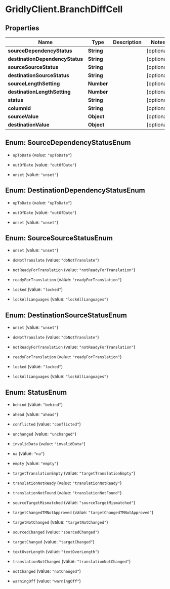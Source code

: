 # GridlyClient.BranchDiffCell

## Properties

Name | Type | Description | Notes
------------ | ------------- | ------------- | -------------
**sourceDependencyStatus** | **String** |  | [optional] 
**destinationDependencyStatus** | **String** |  | [optional] 
**sourceSourceStatus** | **String** |  | [optional] 
**destinationSourceStatus** | **String** |  | [optional] 
**sourceLengthSetting** | **Number** |  | [optional] 
**destinationLengthSetting** | **Number** |  | [optional] 
**status** | **String** |  | [optional] 
**columnId** | **String** |  | [optional] 
**sourceValue** | **Object** |  | [optional] 
**destinationValue** | **Object** |  | [optional] 



## Enum: SourceDependencyStatusEnum


* `upToDate` (value: `"upToDate"`)

* `outOfDate` (value: `"outOfDate"`)

* `unset` (value: `"unset"`)





## Enum: DestinationDependencyStatusEnum


* `upToDate` (value: `"upToDate"`)

* `outOfDate` (value: `"outOfDate"`)

* `unset` (value: `"unset"`)





## Enum: SourceSourceStatusEnum


* `unset` (value: `"unset"`)

* `doNotTranslate` (value: `"doNotTranslate"`)

* `notReadyForTranslation` (value: `"notReadyForTranslation"`)

* `readyForTranslation` (value: `"readyForTranslation"`)

* `locked` (value: `"locked"`)

* `lockAllLanguages` (value: `"lockAllLanguages"`)





## Enum: DestinationSourceStatusEnum


* `unset` (value: `"unset"`)

* `doNotTranslate` (value: `"doNotTranslate"`)

* `notReadyForTranslation` (value: `"notReadyForTranslation"`)

* `readyForTranslation` (value: `"readyForTranslation"`)

* `locked` (value: `"locked"`)

* `lockAllLanguages` (value: `"lockAllLanguages"`)





## Enum: StatusEnum


* `behind` (value: `"behind"`)

* `ahead` (value: `"ahead"`)

* `conflicted` (value: `"conflicted"`)

* `unchanged` (value: `"unchanged"`)

* `invalidData` (value: `"invalidData"`)

* `na` (value: `"na"`)

* `empty` (value: `"empty"`)

* `targetTranslationEmpty` (value: `"targetTranslationEmpty"`)

* `translationNotReady` (value: `"translationNotReady"`)

* `translationNotFound` (value: `"translationNotFound"`)

* `sourceTargetMismatched` (value: `"sourceTargetMismatched"`)

* `targetChangedTMNotApproved` (value: `"targetChangedTMNotApproved"`)

* `targetNotChanged` (value: `"targetNotChanged"`)

* `sourcedChanged` (value: `"sourcedChanged"`)

* `targetChanged` (value: `"targetChanged"`)

* `textOverLength` (value: `"textOverLength"`)

* `translationNotChanged` (value: `"translationNotChanged"`)

* `notChanged` (value: `"notChanged"`)

* `warningOff` (value: `"warningOff"`)




